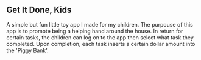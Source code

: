 ## Get It Done, Kids

A simple but fun little toy app I made for my children. The purpouse of this app is to promote being a helping hand around the house. In return for certain tasks, the children can log on to the app then select what task they completed. Upon completion, each task inserts a certain dollar amount into the 'Piggy Bank'.
